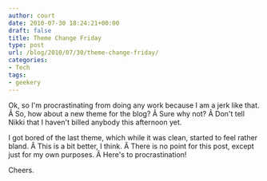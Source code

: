 ```yaml
---
author: court
date: 2010-07-30 18:24:21+00:00
draft: false
title: Theme Change Friday
type: post
url: /blog/2010/07/30/theme-change-friday/
categories:
- Tech
tags:
- geekery
---
```


Ok, so I'm procrastinating from doing any work because I am a jerk like that. Â So, how about a new theme for the blog? Â Sure why not? Â Don't tell Nikki that I haven't billed anybody this afternoon yet.

I got bored of the last theme, which while it was clean, started to feel rather bland. Â This is a bit better, I think. Â There is no point for this post, except just for my own purposes. Â Here's to procrastination!

Cheers.
